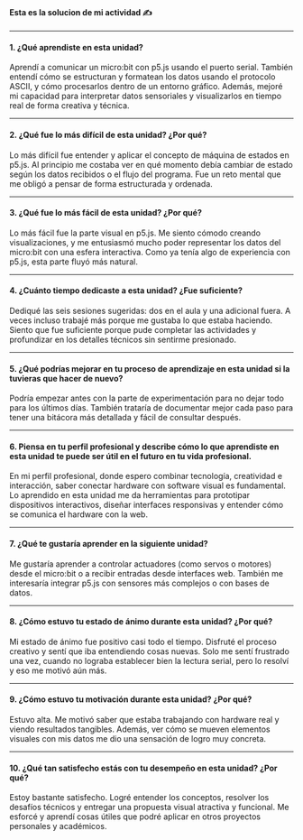 
#### Esta es la solucion de mi actividad ✍️
---

#### **1. ¿Qué aprendiste en esta unidad?**

Aprendí a comunicar un micro:bit con p5.js usando el puerto serial. También entendí cómo se estructuran y formatean los datos usando el protocolo ASCII, y cómo procesarlos dentro de un entorno gráfico. Además, mejoré mi capacidad para interpretar datos sensoriales y visualizarlos en tiempo real de forma creativa y técnica.

---

#### **2. ¿Qué fue lo más difícil de esta unidad? ¿Por qué?**

Lo más difícil fue entender y aplicar el concepto de máquina de estados en p5.js. Al principio me costaba ver en qué momento debía cambiar de estado según los datos recibidos o el flujo del programa. Fue un reto mental que me obligó a pensar de forma estructurada y ordenada.

---

#### **3. ¿Qué fue lo más fácil de esta unidad? ¿Por qué?**

Lo más fácil fue la parte visual en p5.js. Me siento cómodo creando visualizaciones, y me entusiasmó mucho poder representar los datos del micro:bit con una esfera interactiva. Como ya tenía algo de experiencia con p5.js, esta parte fluyó más natural.

---

#### **4. ¿Cuánto tiempo dedicaste a esta unidad? ¿Fue suficiente?**

Dediqué las seis sesiones sugeridas: dos en el aula y una adicional fuera. A veces incluso trabajé más porque me gustaba lo que estaba haciendo. Siento que fue suficiente porque pude completar las actividades y profundizar en los detalles técnicos sin sentirme presionado.

---

#### **5. ¿Qué podrías mejorar en tu proceso de aprendizaje en esta unidad si la tuvieras que hacer de nuevo?**

Podría empezar antes con la parte de experimentación para no dejar todo para los últimos días. También trataría de documentar mejor cada paso para tener una bitácora más detallada y fácil de consultar después.

---

#### **6. Piensa en tu perfil profesional y describe cómo lo que aprendiste en esta unidad te puede ser útil en el futuro en tu vida profesional.**

En mi perfil profesional, donde espero combinar tecnología, creatividad e interacción, saber conectar hardware con software visual es fundamental. Lo aprendido en esta unidad me da herramientas para prototipar dispositivos interactivos, diseñar interfaces responsivas y entender cómo se comunica el hardware con la web.

---

#### **7. ¿Qué te gustaría aprender en la siguiente unidad?**

Me gustaría aprender a controlar actuadores (como servos o motores) desde el micro:bit o a recibir entradas desde interfaces web. También me interesaría integrar p5.js con sensores más complejos o con bases de datos.

---

#### **8. ¿Cómo estuvo tu estado de ánimo durante esta unidad? ¿Por qué?**

Mi estado de ánimo fue positivo casi todo el tiempo. Disfruté el proceso creativo y sentí que iba entendiendo cosas nuevas. Solo me sentí frustrado una vez, cuando no lograba establecer bien la lectura serial, pero lo resolví y eso me motivó aún más.

---

#### **9. ¿Cómo estuvo tu motivación durante esta unidad? ¿Por qué?**

Estuvo alta. Me motivó saber que estaba trabajando con hardware real y viendo resultados tangibles. Además, ver cómo se mueven elementos visuales con mis datos me dio una sensación de logro muy concreta.

---

#### **10. ¿Qué tan satisfecho estás con tu desempeño en esta unidad? ¿Por qué?**

Estoy bastante satisfecho. Logré entender los conceptos, resolver los desafíos técnicos y entregar una propuesta visual atractiva y funcional. Me esforcé y aprendí cosas útiles que podré aplicar en otros proyectos personales y académicos.
